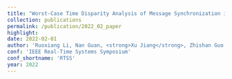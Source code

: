```yaml
---
title: "Worst-Case Time Disparity Analysis of Message Synchronization in ROS"
collection: publications
permalink: /publication/2022_02_paper
highlight: 
date: 2022-02-01
author: 'Ruoxiang Li, Nan Guan, <strong>Xu Jiang</strong>, Zhishan Guo, Zheng Dong, Mingsong Lv'
conf: 'IEEE Real-Time Systems Symposium'
conf_shortname: 'RTSS'
year: 2022
---
```

